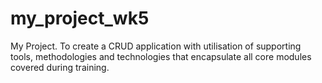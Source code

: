 # my_project_wk5
My Project. To create a CRUD application with utilisation of supporting tools, methodologies and technologies that encapsulate all core modules covered during training.
